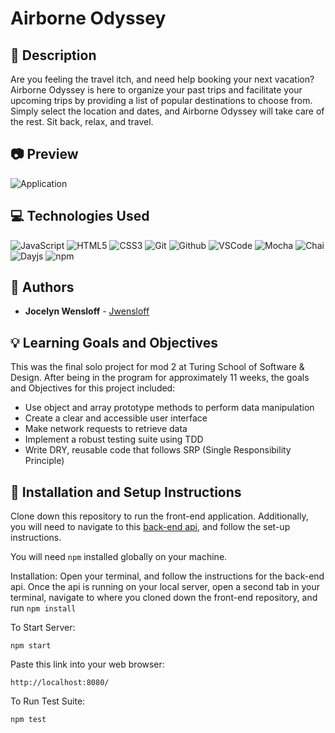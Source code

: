 # Airborne Odyssey
## 📝 Description
Are you feeling the travel itch, and need help booking your next vacation? Airborne Odyssey is here to organize your past trips and facilitate your upcoming trips by providing a list of popular destinations to choose from. Simply select the location and dates, and Airborne Odyssey will take care of the rest. Sit back, relax, and travel. 

## 📷 Preview
![Application](https://media.giphy.com/media/ZpUUmVndxYW67Q7WH6/giphy.gif)


## 💻 Technologies Used
![JavaScript](https://img.shields.io/badge/JavaScript-F7DF1E?style=for-the-badge&logo=javascript&logoColor=black)
![HTML5](https://img.shields.io/badge/html5-%23E34F26.svg?style=for-the-badge&logo=html5&logoColor=white)
![CSS3](https://img.shields.io/badge/-CSS-05122A?style=flat&logo=css3)
![Git](https://img.shields.io/badge/-Git-05122A?style=flat&logo=git)
![Github](https://img.shields.io/badge/-GitHub-05122A?style=flat&logo=github)
![VSCode](https://img.shields.io/badge/-VS_Code-05122A?style=flat&logo=visualstudio)
![Mocha](https://img.shields.io/badge/mocha.js-323330?style=for-the-badge&logo=mocha&logoColor=Brown)
![Chai](https://img.shields.io/badge/chai.js-323330?style=for-the-badge&logo=chai&logoColor=red)
![Dayjs](https://img.shields.io/badge/Day.js-blue.svg?style=flat-square)
![npm](https://img.shields.io/npm/v/dayjs.svg?style=flat-square&colorB=51C838)

## 🧠  Authors
* **Jocelyn Wensloff** - [Jwensloff](https://github.com/Jwensloff)

## 💡 Learning Goals and Objectives
This was the final solo project for mod 2 at Turing School of Software & Design. After being in the program for approximately 11 weeks, the goals and Objectives for  this project included: 
- Use object and array prototype methods to perform data manipulation
- Create a clear and accessible user interface
- Make network requests to retrieve data
- Implement a robust testing suite using TDD
- Write DRY, reusable code that follows SRP (Single Responsibility Principle)




## 🔧 Installation and Setup Instructions

Clone down this repository to run the front-end application. Additionally, you will need to navigate to this 
[back-end api](https://github.com/turingschool-examples/travel-tracker-api.git
), and follow the set-up instructions. 

You will need `npm` installed globally on your machine.  

Installation:
 Open your terminal, and follow the instructions for the back-end api. Once the api is running on your local server, open a second tab in your terminal, navigate to where you cloned down the front-end repository, and run `npm install`  

To Start Server:

`npm start`

Paste this link into your web browser:

`http://localhost:8080/`


To Run Test Suite:

`npm test`